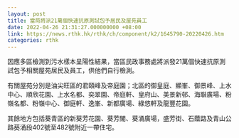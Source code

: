 ```yaml
---
layout: post
title: 當局將派21萬個快速抗原測試包予居民及屋苑員工　
date: 2022-04-26 21:31:27.000000000 +08:00
link: https://news.rthk.hk/rthk/ch/component/k2/1645790-20220426.htm
categories: rthk
---
```


因應多區檢測到污水樣本呈陽性結果，當區民政事務處將派發21萬個快速抗原測試包予相關屋苑居民及員工，供他們自行檢測。

有關屋苑分別是油尖旺區的君頤峰及帝庭園；北區的御皇庭、顯峯、御景峰、上水中心、順欣花園、上水名都、奕翠園、帝庭軒、皇府山、美景新邨、海聯廣場、粉嶺名都、粉嶺中心、御庭軒、逸峯、新都廣場、綠悠軒及龍豐花園。

其餘地方包括葵青區的新葵芳花園、葵芳閣、葵涌廣場，盛芳街、石蔭路及青山公路葵涌段402號至482號附近一帶住宅。
